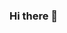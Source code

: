 ### Hi there 👋

<!--
**gigsKim/gigsKim** is a ✨ _special_ ✨ repository because its `README.md` (this file) appears on your GitHub profile.

Hi!!
My name is GihunKim!!

Here are some ideas to get you started:

- 🔭 I’m currently working on ...
- 🌱 I’m currently learning ...
- 👯 I’m looking to collaborate on ...
- 🤔 I’m looking for help with ...
- 💬 Ask me about ...
- 📫 How to reach me: ...
- 😄 Pronouns: ...
- ⚡ Fun fact: ...
-->
